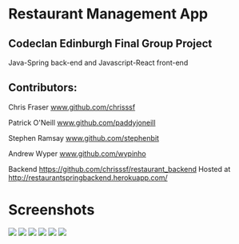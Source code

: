 # Restaurant Management App

## Codeclan Edinburgh Final Group Project

Java-Spring back-end and Javascript-React front-end


## Contributors:

Chris Fraser www.github.com/chrisssf

Patrick O'Neill www.github.com/paddyjoneill

Stephen Ramsay www.github.com/stephenbit

Andrew Wyper  www.github.com/wypinho



Backend https://github.com/chrisssf/restaurant_backend
Hosted at http://restaurantspringbackend.herokuapp.com/


# Screenshots

![](/screenshots/screenshot1.png )
![](/screenshots/screenshot2.png )
![](/screenshots/screenshot3.png )
![](/screenshots/screenshot4.png )
![](/screenshots/screenshot5.png )
![](/screenshots/screenshot6.png )

